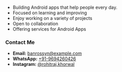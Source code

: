- Building Android apps that help people every day.
- Focused on learning and improving
- Enjoy working on a variety of projects
- Open to collaboration
- Offering services for Android Apps


### Contact Me

* **Email:** [banrossyn@example.com](mailto:banrossyn@example.com)
* **WhatsApp:** [+91-9694260426](https://wa.me/919694260426)
* **Instagram:** [@rohitraj.khorwal](https://instagram.com/rohitraj.khorwal)


